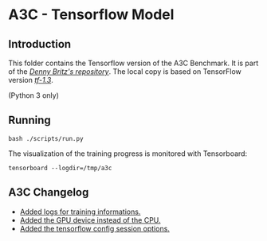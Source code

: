 # A3C - Tensorflow Model

## Introduction

This folder contains the Tensorflow version of the A3C Benchmark.
It is part of the [_Denny Britz's repository_](https://github.com/dennybritz/reinforcement-learning/tree/master/PolicyGradient/a3c).
The local copy is based on TensorFlow version [_tf-1.3_](https://github.com/tensorflow/tensorflow/tree/r1.3).

(Python 3 only)

## Running

```
bash ./scripts/run.py
```

The visualization of the training progress is monitored with Tensorboard:

```
tensorboard --logdir=/tmp/a3c
```

## A3C Changelog

* [Added logs for training informations.](./source/train.py#L26)
* [Added the GPU device instead of the CPU.](./source/train.py#L88)
* [Added the tensorflow config session options.](./source/train.py#L133)
